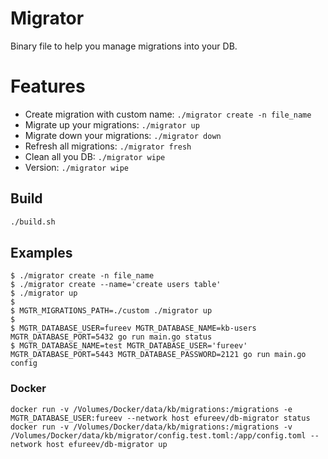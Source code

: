 # Migrator

Binary file to help you manage migrations into your DB.

# Features

- Create migration with custom name: `./migrator create -n file_name`
- Migrate up your migrations: `./migrator up`
- Migrate down your migrations: `./migrator down`
- Refresh all migrations: `./migrator fresh`
- Clean all you DB: `./migrator wipe`
- Version: `./migrator wipe`

## Build

```bash
./build.sh
```

## Examples

```
$ ./migrator create -n file_name
$ ./migrator create --name='create users table'
$ ./migrator up
$
$ MGTR_MIGRATIONS_PATH=./custom ./migrator up
$
$ MGTR_DATABASE_USER=fureev MGTR_DATABASE_NAME=kb-users MGTR_DATABASE_PORT=5432 go run main.go status
$ MGTR_DATABASE_NAME=test MGTR_DATABASE_USER='fureev' MGTR_DATABASE_PORT=5443 MGTR_DATABASE_PASSWORD=2121 go run main.go config 
```

### Docker

```shell
docker run -v /Volumes/Docker/data/kb/migrations:/migrations -e MGTR_DATABASE_USER:fureev --network host efureev/db-migrator status
docker run -v /Volumes/Docker/data/kb/migrations:/migrations -v /Volumes/Docker/data/kb/migrator/config.test.toml:/app/config.toml --network host efureev/db-migrator up
```
